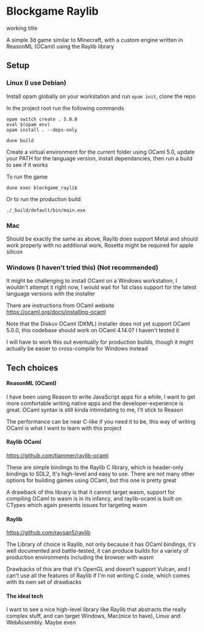 # Blockgame Raylib 
working title 

A simple 3d game similar to Minecraft, with a custom engine written in ReasonML (OCaml) using the Raylib library

## Setup 

### Linux (I use Debian)

Install opam globally on your workstation and run `opam init`, clone the repo

In the project root run the following commands 
```
opam switch create . 5.0.0
eval $(opam env)
opam install . --deps-only

dune build
```
Create a virtual environment for the current folder using OCaml 5.0, update your PATH for the language version, install dependancies, then run a build to see if it works


To run the game 
```
dune exec blockgame_raylib
```

Or to run the production build 
```
./_build/default/bin/main.exe
```

### Mac 

Should be exactly the same as above, Raylib does support Metal and should work properly with no additional work, Rosetta might be required for apple silicon 

### Windows (I haven't tried this) (Not recommended)

It might be challenging to install OCaml on a Windows workstation, I wouldn't attempt it right now, I would wait for 1st class support for the latest language versions with the installer

There are instructions from OCaml website https://ocaml.org/docs/installing-ocaml

Note that the Diskuv OCaml (DKML) installer does not yet support OCaml 5.0.0, this codebase should work on OCaml 4.14.0? I haven't tested it 

I will have to work this out eventually for production builds, though it might actually be easier to cross-compile for Windows instead 

## Tech choices

#### ReasonML (OCaml)

I have been using Reason to write JavaScript apps for a while, I want to get more comfortable writing native apps and the developer-experience is great. OCaml syntax is still kinda intimidating to me, I'll stick to Reason 

The performance can be near C-like if you need it to be, this way of writing OCaml is what I want to learn with this project 

#### Raylib OCaml 

https://github.com/tjammer/raylib-ocaml 

These are simple bindings to the Raylib C library, which is header-only bindings to SDL2, It's high-level and easy to use. There are not many other options for building games using OCaml, but this one is pretty great

A drawback of this library is that it cannot target wasm, support for compiling OCaml to wasm is in its infancy, and raylib-ocaml is built on CTypes which again presents issues for targeting wasm 

#### Raylib 

https://github.com/raysan5/raylib 

The Library of choice is Raylib, not only because it has OCaml bindings, it's well documented and battle-tested, it can produce builds for a variety of production environments including the browser with wasm 

Drawbacks of this are that it's OpenGL and doesn't support Vulcan, and I can't use all the features of Raylib if I'm not writing C code, which comes with its own set of drawbacks 

#### The ideal tech

I want to see a nice high-level library like Raylib that abstracts the really complex stuff, and can target Windows, Mac(nice to have), Linux and WebAssembly. Maybe even 

